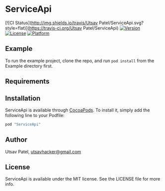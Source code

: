 # ServiceApi

[![CI Status](http://img.shields.io/travis/Utsav Patel/ServiceApi.svg?style=flat)](https://travis-ci.org/Utsav Patel/ServiceApi)
[![Version](https://img.shields.io/cocoapods/v/ServiceApi.svg?style=flat)](http://cocoapods.org/pods/ServiceApi)
[![License](https://img.shields.io/cocoapods/l/ServiceApi.svg?style=flat)](http://cocoapods.org/pods/ServiceApi)
[![Platform](https://img.shields.io/cocoapods/p/ServiceApi.svg?style=flat)](http://cocoapods.org/pods/ServiceApi)

## Example

To run the example project, clone the repo, and run `pod install` from the Example directory first.

## Requirements

## Installation

ServiceApi is available through [CocoaPods](http://cocoapods.org). To install
it, simply add the following line to your Podfile:

```ruby
pod "ServiceApi"
```

## Author

Utsav Patel, utsavhacker@gmail.com

## License

ServiceApi is available under the MIT license. See the LICENSE file for more info.
